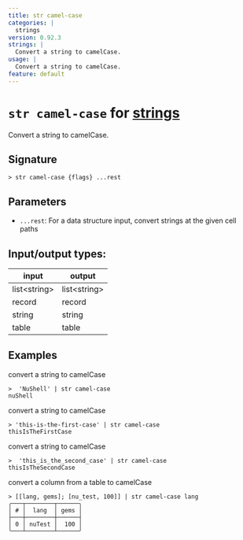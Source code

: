 ```yaml
---
title: str camel-case
categories: |
  strings
version: 0.92.3
strings: |
  Convert a string to camelCase.
usage: |
  Convert a string to camelCase.
feature: default
---
```

<!-- This file is automatically generated. Please edit the command in https://github.com/nushell/nushell instead. -->

# `str camel-case` for [strings](/commands/categories/strings.md)

<div class='command-title'>Convert a string to camelCase.</div>

## Signature

```> str camel-case {flags} ...rest```

## Parameters

 -  `...rest`: For a data structure input, convert strings at the given cell paths


## Input/output types:

| input        | output       |
| ------------ | ------------ |
| list\<string\> | list\<string\> |
| record       | record       |
| string       | string       |
| table        | table        |
## Examples

convert a string to camelCase
```nu
>  'NuShell' | str camel-case
nuShell
```

convert a string to camelCase
```nu
> 'this-is-the-first-case' | str camel-case
thisIsTheFirstCase
```

convert a string to camelCase
```nu
>  'this_is_the_second_case' | str camel-case
thisIsTheSecondCase
```

convert a column from a table to camelCase
```nu
> [[lang, gems]; [nu_test, 100]] | str camel-case lang
╭───┬────────┬──────╮
│ # │  lang  │ gems │
├───┼────────┼──────┤
│ 0 │ nuTest │  100 │
╰───┴────────┴──────╯

```
